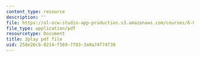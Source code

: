 ```yaml
---
content_type: resource
description: ''
file: https://ol-ocw-studio-app-production.s3.amazonaws.com/courses/6-004-computation-structures-spring-2017/258e26cb8214f56977933a9a74f74739_gxU2Eo3oBPg.pdf
file_type: application/pdf
resourcetype: Document
title: 3play pdf file
uid: 258e26cb-8214-f569-7793-3a9a74f74739
---
```

